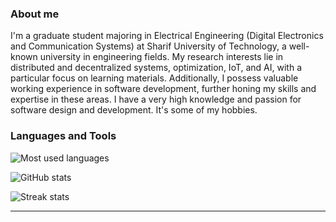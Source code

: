 ### About me
I'm a graduate student majoring in Electrical Engineering (Digital Electronics and Communication Systems) at Sharif University of Technology, a well-known university in engineering fields. My research interests lie in distributed and decentralized systems, optimization, IoT, and AI, with a particular focus on learning materials. Additionally, I possess valuable working experience in software development, further honing my skills and expertise in these areas. I have a very high knowledge and passion for software design and development. It's some of my hobbies.


### Languages and Tools

![Most used languages](https://github-readme-stats.vercel.app/api/top-langs?username=Soroosh-N&show_icons=true&locale=en&layout=compact)

![GitHub stats](https://github-readme-stats.vercel.app/api?username=Soroosh-N&show_icons=true&locale=en)

![Streak stats](https://github-readme-streak-stats.herokuapp.com/?user=Soroosh-N)

----
